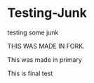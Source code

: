 # Testing-Junk
testing some junk

THIS WAS MADE IN FORK.

This was made in primary

This is final test